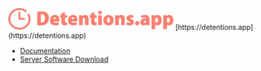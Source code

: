 <img src="https://raw.githubusercontent.com/zizusoft/Assets/master/2020/08/11-18-00-26-title.png" title="" alt="" width="332">
[https://detentions.app](https://detentions.app)

- [Documentation](https://github.com/zizusoft/Detentions/wiki)
- [Server Software Download](https://github.com/zizusoft/Detentions/releases)
